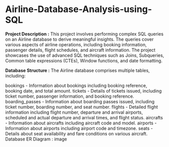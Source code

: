 # Airline-Database-Analysis-using-SQL

**Project Description :**
This project involves performing complex SQL queries on an Airline database to derive meaningful insights. The queries cover various aspects of airline operations, including booking information, passenger details, flight schedules, and aircraft information. The project showcases the use of advanced SQL techniques such as Joins, Subqueries, Common table expressions (CTEs), Window functions, and date formatting.

**Database Structure :**
The Airline database comprises multiple tables, including:

bookings - Information about bookings including booking reference, booking date, and total amount.
tickets - Details of tickets issued, including ticket number, passenger information, and booking reference.
boarding_passes - Information about boarding passes issued, including ticket number, boarding number, and seat number.
flights - Detailed flight information including flight number, departure and arrival airports, scheduled and actual departure and arrival times, and flight status.
aircrafts - Information about aircrafts including aircraft code and model.
airports - Information about airports including airport code and timezone.
seats - Details about seat availability and fare conditions on various aircraft.
Database ER Diagram :
image
